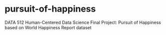 # pursuit-of-happiness
DATA 512 Human-Centered Data Science Final Project: Pursuit of Happiness based on World Happiness Report dataset
